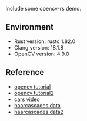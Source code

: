 Include some opencv-rs demo.

## Environment
- Rust version: rustc 1.82.0
- Clang version: 18.1.8
- OpenCV version: 4.9.0

## Reference
- [opencv tutorial](https://www.bilibili.com/BV1PSwQeEE4L)
- [opencv tutorial2](https://www.bilibili.com/video/BV1B8TWzvEvN)
- [cars video](https://pixabay.com/zh/videos/highway-traffic-vehicles-cars-road-56310/)
- [haarcascades data](https://github.com/opencv/opencv/tree/master/data/haarcascades)
- [haarcascades data2](https://github.com/adobe/SimpleSensor/tree/master/simplesensor/collection_modules/demographic_camera/classifiers/haarcascades)
